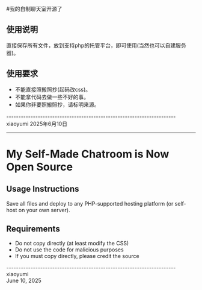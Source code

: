 #我的自制聊天室开源了

## 使用说明
直接保存所有文件，放到支持php的托管平台，即可使用(当然也可以自建服务器)。

## 使用要求
- 不能直接照搬照抄(起码改css)。
- 不能拿代码去做一些不好的事。
- 如果你非要照搬照抄，请标明来源。

----------------------------------------------------------------------xiaoyumi
                                     2025年6月10日

---

# My Self-Made Chatroom is Now Open Source

## Usage Instructions  
Save all files and deploy to any PHP-supported hosting platform (or self-host on your own server).  

## Requirements  
- Do not copy directly (at least modify the CSS)  
- Do not use the code for malicious purposes  
- If you must copy directly, please credit the source  

----------------------------------------------------------------------xiaoyumi  
                                     June 10, 2025

